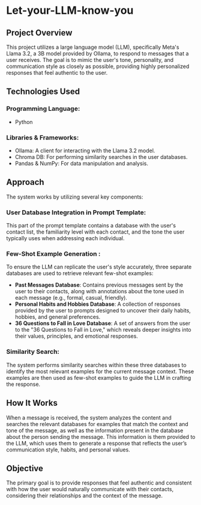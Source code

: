# Let-your-LLM-know-you

## Project Overview
This project utilizes a large language model (LLM), specifically Meta's Llama 3.2, a 3B model provided by Ollama, to respond to messages that a user receives. The goal is to mimic the user's tone, personality, and communication style as closely as possible, providing highly personalized responses that feel authentic to the user.

## Technologies Used
### Programming Language: 
- Python
### Libraries & Frameworks:
- Ollama: A client for interacting with the Llama 3.2 model.
- Chroma DB: For performing similarity searches in the user databases.
- Pandas & NumPy: For data manipulation and analysis.

## Approach
The system works by utilizing several key components:

### User Database Integration in Prompt Template:
This part of the prompt template contains a database with the user's contact list, the familiarity level with each contact, and the tone the user typically uses when addressing each individual.

### Few-Shot Example Generation :
To ensure the LLM can replicate the user's style accurately, three separate databases are used to retrieve relevant few-shot examples:

- **Past Messages Database**: Contains previous messages sent by the user to their contacts, along with annotations about the tone used in each message (e.g., formal, casual, friendly).
- **Personal Habits and Hobbies Database**: A collection of responses provided by the user to prompts designed to uncover their daily habits, hobbies, and general preferences.
- **36 Questions to Fall in Love Database**: A set of answers from the user to the "36 Questions to Fall in Love," which reveals deeper insights into their values, principles, and emotional responses.

### Similarity Search:
The system performs similarity searches within these three databases to identify the most relevant examples for the current message context. These examples are then used as few-shot examples to guide the LLM in crafting the response.

## How It Works
When a message is received, the system analyzes the content and searches the relevant databases for examples that match the context and tone of the message, as well as the information present in the database about the person sending the message.
This information is them provided to the LLM, which uses them to generate a response that reflects the user’s communication style, habits, and personal values.


## Objective
The primary goal is to provide responses that feel authentic and consistent with how the user would naturally communicate with their contacts, considering their relationships and the context of the message.


